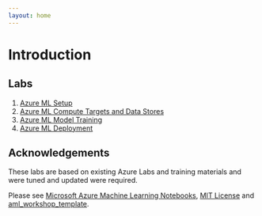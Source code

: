 ```yaml
---
layout: home
---
```


# Introduction

## Labs

1. [Azure ML Setup](./labs/0_setup/setup.md) 
1. [Azure ML Compute Targets and Data Stores](./labs/1_concepts/concepts.md)
1. [Azure ML Model Training](./labs/2_training/training.md)
1. [Azure ML Deployment](./labs/3_deployment/deployment.md)

## Acknowledgements

These labs are based on existing Azure Labs and training materials and were tuned and updated were required.

Please see [Microsoft Azure Machine Learning Notebooks](https://github.com/Azure/MachineLearningNotebooks), [MIT License](https://github.com/Azure/MachineLearningNotebooks/blob/master/LICENSE) and [aml_workshop_template](https://dev.azure.com/mozamani/_git/aml_workshop_template).

